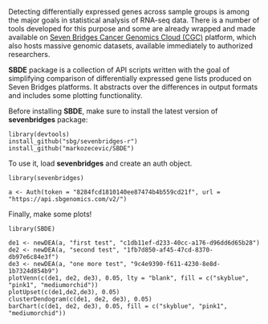 Detecting differentially expressed genes across sample groups is among the major goals in statistical analysis of RNA-seq data. There is a number of tools developed for this purpose and some are already wrapped and made available on [Seven Bridges Cancer Genomics Cloud (CGC)](http://cgc.sbgenomics.com/) platform, which also hosts massive genomic datasets, available immediately to authorized researchers.

**SBDE** package is a collection of API scripts written with the goal of simplifying comparison of differentially expressed gene lists produced on Seven Bridges platforms. It abstracts over the differences in output formats and includes some plotting functionality.

Before installing **SBDE**, make sure to install the latest version of **sevenbridges** package:

```{r, echo=TRUE}
library(devtools)
install_github("sbg/sevenbridges-r")
install_github("markozecevic/SBDE")
```

To use it, load **sevenbridges** and create an auth object.

```{r, echo=TRUE}
library(sevenbridges)

a <- Auth(token = "8284fcd1810140ee87474b4b559cd21f", url = "https://api.sbgenomics.com/v2/")
```

Finally, make some plots!

```{r. echo=TRUE}
library(SBDE)

de1 <- newDEA(a, "first test", "c1db11ef-d233-40cc-a176-d96dd6d65b28")
de2 <- newDEA(a, "second test", "1fb7d850-af45-47cd-8370-db97e6c84e3f")
de3 <- newDEA(a, "one more test", "9c4e9390-f611-4230-8e8d-1b7324d854b9")
plotVenn(c(de1, de2, de3), 0.05, lty = "blank", fill = c("skyblue", "pink1", "mediumorchid"))
plotUpset(c(de1,de2,de3), 0.05)
clusterDendogram(c(de1, de2, de3), 0.05)
barChart(c(de1, de2, de3), 0.05, fill = c("skyblue", "pink1", "mediumorchid"))
```

